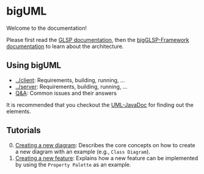 # bigUML

Welcome to the documentation!

Please first read the [GLSP documentation](https://www.eclipse.org/glsp/documentation/), then the [bigGLSP-Framework documentation](https://github.com/glsp-extensions/bigGLSP-framework/tree/main/docs) to learn about the architecture.

## Using bigUML

- [../client](../client/README.md): Requirements, building, running, ...
- [../server](../server/README.md): Requirements, building, running, ...
- [Q&A](./questions.md): Common issues and their answers

It is recommended that you checkout the [UML-JavaDoc](https://download.eclipse.org/modeling/mdt/uml2/javadoc/5.5.0/) for finding out the elements.

## Tutorials

0. [Creating a new diagram](./tutorial/creating-new-diagram.md): Describes the core concepts on how to create a new diagram with an example (e.g., `Class Diagram`).
1. [Creating a new feature](./tutorial/creating-new-feature.md): Explains how a new feature can be implemented by using the `Property Palette` as an example.
